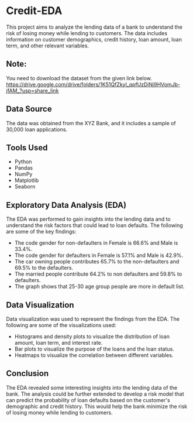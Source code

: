# Credit-EDA
This project aims to analyze the lending data of a bank to understand the risk of losing money while lending to customers. The data includes information on customer demographics, credit history, loan amount, loan term, and other relevant variables.

## Note: 
You need to download the dataset from the given link below.
https://drive.google.com/drive/folders/1K51QfZkyl_qpfUzDiNj9HVomJb-jfAM_?usp=share_link

## Data Source
The data was obtained from the XYZ Bank, and it includes a sample of 30,000 loan applications.

## Tools Used
- Python
- Pandas
- NumPy
- Matplotlib
- Seaborn

## Exploratory Data Analysis (EDA)
The EDA was performed to gain insights into the lending data and to understand the risk factors that could lead to loan defaults. The following are some of the key findings:

- The code gender for non-defaulters in Female is 66.6% and Male is 33.4%. 
- The code gender for defaulters in Female is 57.1% and Male is 42.9%.
- The car owning people contributes 65.7% to the non-defaulters and 69.5% to the defaulters.
- The married people contribute 64.2% to non defaulters and 59.8% to defaulters.
- The graph shows that 25-30 age group people are more in default list.

## Data Visualization
Data visualization was used to represent the findings from the EDA. The following are some of the visualizations used:

- Histograms and density plots to visualize the distribution of loan amount, loan term, and interest rate.
- Bar plots to visualize the purpose of the loans and the loan status.
- Heatmaps to visualize the correlation between different variables.

## Conclusion
The EDA revealed some interesting insights into the lending data of the bank. The analysis could be further extended to develop a risk model that can predict the probability of loan defaults based on the customer's demographic and credit history. This would help the bank minimize the risk of losing money while lending to customers.
